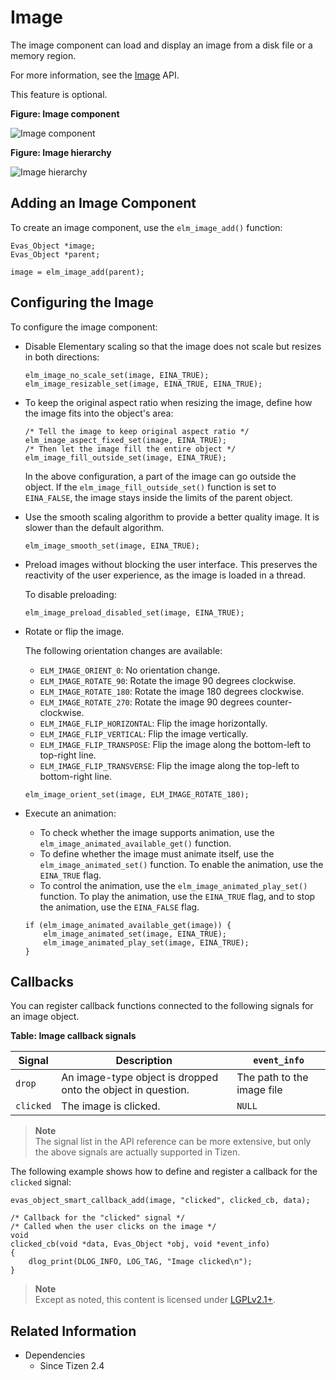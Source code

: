 # Image

The image component can load and display an image from a disk file or a memory region.

For more information, see the [Image](../../../../api/common/latest/group__Elm__Image.html) API.

This feature is optional.

**Figure: Image component**

![Image component](./media/image.png)

**Figure: Image hierarchy**

![Image hierarchy](./media/image_tree.png)

## Adding an Image Component

To create an image component, use the `elm_image_add()` function:

```
Evas_Object *image;
Evas_Object *parent;

image = elm_image_add(parent);
```

## Configuring the Image

To configure the image component:

- Disable Elementary scaling so that the image does not scale but resizes in both directions:

  ```
  elm_image_no_scale_set(image, EINA_TRUE);
  elm_image_resizable_set(image, EINA_TRUE, EINA_TRUE);
  ```

- To keep the original aspect ratio when resizing the image, define how the image fits into the object's area:

  ```
  /* Tell the image to keep original aspect ratio */
  elm_image_aspect_fixed_set(image, EINA_TRUE);
  /* Then let the image fill the entire object */
  elm_image_fill_outside_set(image, EINA_TRUE);
  ```

  In the above configuration, a part of the image can go outside the object. If the `elm_image_fill_outside_set()` function is set to `EINA_FALSE`, the image stays inside the limits of the parent object.

- Use the smooth scaling algorithm to provide a better quality image. It is slower than the default algorithm.

  ```
  elm_image_smooth_set(image, EINA_TRUE);
  ```

- Preload images without blocking the user interface. This preserves the reactivity of the user experience, as the image is loaded in a thread.

  To disable preloading:

  ```
  elm_image_preload_disabled_set(image, EINA_TRUE);
  ```

- Rotate or flip the image.

  The following orientation changes are available:

  - `ELM_IMAGE_ORIENT_0`: No orientation change.
  - `ELM_IMAGE_ROTATE_90`: Rotate the image 90 degrees clockwise.
  - `ELM_IMAGE_ROTATE_180`: Rotate the image 180 degrees clockwise.
  - `ELM_IMAGE_ROTATE_270`: Rotate the image 90 degrees counter-clockwise.
  - `ELM_IMAGE_FLIP_HORIZONTAL`: Flip the image horizontally.
  - `ELM_IMAGE_FLIP_VERTICAL`: Flip the image vertically.
  - `ELM_IMAGE_FLIP_TRANSPOSE`: Flip the image along the bottom-left to top-right line.
  - `ELM_IMAGE_FLIP_TRANSVERSE`: Flip the image along the top-left to bottom-right line.

  ```
  elm_image_orient_set(image, ELM_IMAGE_ROTATE_180);
  ```

- Execute an animation:

  - To check whether the image supports animation, use the `elm_image_animated_available_get()` function.
  - To define whether the image must animate itself, use the `elm_image_animated_set()` function. To enable the animation, use the `EINA_TRUE` flag.
  - To control the animation, use the `elm_image_animated_play_set()` function. To play the animation, use the `EINA_TRUE` flag, and to stop the animation, use the `EINA_FALSE` flag.

  ```
  if (elm_image_animated_available_get(image)) {
      elm_image_animated_set(image, EINA_TRUE);
      elm_image_animated_play_set(image, EINA_TRUE);
  }
  ```

## Callbacks

You can register callback functions connected to the following signals for an image object.

**Table: Image callback signals**

| Signal    | Description                              | `event_info`               |
|---------|----------------------------------------|--------------------------|
| `drop`    | An image-type object is dropped onto the object in question. | The path to the image file |
| `clicked` | The image is clicked.                    | `NULL`                     |

> **Note**  
> The signal list in the API reference can be more extensive, but only the above signals are actually supported in Tizen.

The following example shows how to define and register a callback for the `clicked` signal:

```
evas_object_smart_callback_add(image, "clicked", clicked_cb, data);

/* Callback for the "clicked" signal */
/* Called when the user clicks on the image */
void
clicked_cb(void *data, Evas_Object *obj, void *event_info)
{
    dlog_print(DLOG_INFO, LOG_TAG, "Image clicked\n");
}
```

> **Note**  
> Except as noted, this content is licensed under [LGPLv2.1+](http://opensource.org/licenses/LGPL-2.1).

## Related Information
- Dependencies
  - Since Tizen 2.4
